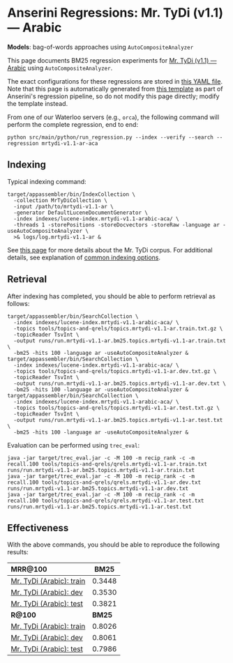 # Anserini Regressions: Mr. TyDi (v1.1) &mdash; Arabic

**Models**: bag-of-words approaches using `AutoCompositeAnalyzer`

This page documents BM25 regression experiments for [Mr. TyDi (v1.1) &mdash; Arabic](https://github.com/castorini/mr.tydi) using `AutoCompositeAnalyzer`.

The exact configurations for these regressions are stored in [this YAML file](../../src/main/resources/regression/mrtydi-v1.1-ar-aca.yaml).
Note that this page is automatically generated from [this template](../../src/main/resources/docgen/templates/mrtydi-v1.1-ar-aca.template) as part of Anserini's regression pipeline, so do not modify this page directly; modify the template instead.

From one of our Waterloo servers (e.g., `orca`), the following command will perform the complete regression, end to end:

```
python src/main/python/run_regression.py --index --verify --search --regression mrtydi-v1.1-ar-aca
```

## Indexing

Typical indexing command:

```
target/appassembler/bin/IndexCollection \
  -collection MrTyDiCollection \
  -input /path/to/mrtydi-v1.1-ar \
  -generator DefaultLuceneDocumentGenerator \
  -index indexes/lucene-index.mrtydi-v1.1-arabic-aca/ \
  -threads 1 -storePositions -storeDocvectors -storeRaw -language ar -useAutoCompositeAnalyzer \
  >& logs/log.mrtydi-v1.1-ar &
```

See [this page](https://github.com/castorini/mr.tydi) for more details about the Mr. TyDi corpus.
For additional details, see explanation of [common indexing options](../../docs/common-indexing-options.md).

## Retrieval

After indexing has completed, you should be able to perform retrieval as follows:

```
target/appassembler/bin/SearchCollection \
  -index indexes/lucene-index.mrtydi-v1.1-arabic-aca/ \
  -topics tools/topics-and-qrels/topics.mrtydi-v1.1-ar.train.txt.gz \
  -topicReader TsvInt \
  -output runs/run.mrtydi-v1.1-ar.bm25.topics.mrtydi-v1.1-ar.train.txt \
  -bm25 -hits 100 -language ar -useAutoCompositeAnalyzer &
target/appassembler/bin/SearchCollection \
  -index indexes/lucene-index.mrtydi-v1.1-arabic-aca/ \
  -topics tools/topics-and-qrels/topics.mrtydi-v1.1-ar.dev.txt.gz \
  -topicReader TsvInt \
  -output runs/run.mrtydi-v1.1-ar.bm25.topics.mrtydi-v1.1-ar.dev.txt \
  -bm25 -hits 100 -language ar -useAutoCompositeAnalyzer &
target/appassembler/bin/SearchCollection \
  -index indexes/lucene-index.mrtydi-v1.1-arabic-aca/ \
  -topics tools/topics-and-qrels/topics.mrtydi-v1.1-ar.test.txt.gz \
  -topicReader TsvInt \
  -output runs/run.mrtydi-v1.1-ar.bm25.topics.mrtydi-v1.1-ar.test.txt \
  -bm25 -hits 100 -language ar -useAutoCompositeAnalyzer &
```

Evaluation can be performed using `trec_eval`:

```
java -jar target/trec_eval.jar -c -M 100 -m recip_rank -c -m recall.100 tools/topics-and-qrels/qrels.mrtydi-v1.1-ar.train.txt runs/run.mrtydi-v1.1-ar.bm25.topics.mrtydi-v1.1-ar.train.txt
java -jar target/trec_eval.jar -c -M 100 -m recip_rank -c -m recall.100 tools/topics-and-qrels/qrels.mrtydi-v1.1-ar.dev.txt runs/run.mrtydi-v1.1-ar.bm25.topics.mrtydi-v1.1-ar.dev.txt
java -jar target/trec_eval.jar -c -M 100 -m recip_rank -c -m recall.100 tools/topics-and-qrels/qrels.mrtydi-v1.1-ar.test.txt runs/run.mrtydi-v1.1-ar.bm25.topics.mrtydi-v1.1-ar.test.txt
```

## Effectiveness

With the above commands, you should be able to reproduce the following results:

| **MRR@100**                                                                                                  | **BM25**  |
|:-------------------------------------------------------------------------------------------------------------|-----------|
| [Mr. TyDi (Arabic): train](https://github.com/castorini/mr.tydi)                                             | 0.3448    |
| [Mr. TyDi (Arabic): dev](https://github.com/castorini/mr.tydi)                                               | 0.3530    |
| [Mr. TyDi (Arabic): test](https://github.com/castorini/mr.tydi)                                              | 0.3821    |
| **R@100**                                                                                                    | **BM25**  |
| [Mr. TyDi (Arabic): train](https://github.com/castorini/mr.tydi)                                             | 0.8026    |
| [Mr. TyDi (Arabic): dev](https://github.com/castorini/mr.tydi)                                               | 0.8061    |
| [Mr. TyDi (Arabic): test](https://github.com/castorini/mr.tydi)                                              | 0.7986    |
